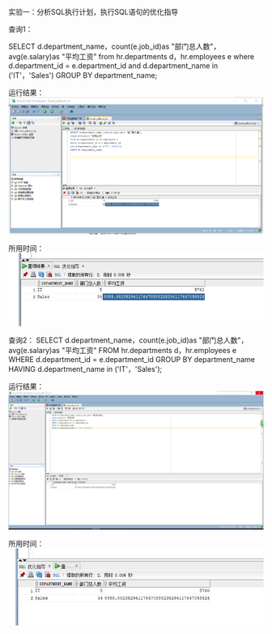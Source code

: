 实验一：分析SQL执行计划，执行SQL语句的优化指导

查询1：

SELECT d.department_name，count(e.job_id)as "部门总人数"，
avg(e.salary)as "平均工资"
from hr.departments d，hr.employees e
where d.department_id = e.department_id
and d.department_name in ('IT'，'Sales')
GROUP BY department_name;

运行结果：
![查询1](https://github.com/WangHanWei19971211/Oracle/blob/master/test1/01.png)

所用时间：
![时间1](https://github.com/WangHanWei19971211/Oracle/blob/master/test1/1_time.png)

查询2：
SELECT d.department_name，count(e.job_id)as "部门总人数"，
avg(e.salary)as "平均工资"
FROM hr.departments d，hr.employees e
WHERE d.department_id = e.department_id
GROUP BY department_name
HAVING d.department_name in ('IT'，'Sales');

运行结果：
![查询2](https://github.com/WangHanWei19971211/Oracle/blob/master/test1/02.png)

所用时间：
![时间2](https://github.com/WangHanWei19971211/Oracle/blob/master/test1/2_time.png)
